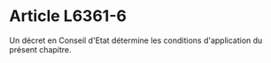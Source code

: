 # Article L6361-6

Un décret en Conseil d'Etat détermine les conditions d'application du présent chapitre.